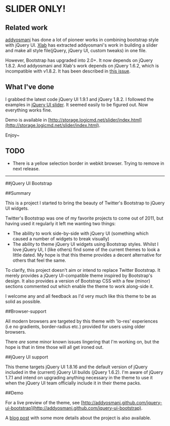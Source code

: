 # SLIDER ONLY!

## Related work

[addyosmani](https://github.com/addyosmani/jquery-ui-bootstrap) has done a lot of pioneer works in combining bootstrap style with jQuery UI. [Xlab](https://github.com/Xlab/jquery-bootstrap-slider) has extracted addyosmani's work in building a slider and make all style file(jQuery, jQuery UI, custom tweaks) in one file.

However, Bootstrap has upgraded into 2.0+. It now depends on jQuery 1.8.2. And addyosmani and Xlab's work depends on jQuery 1.6.2, which is incompatible with v1.8.2.
It has been described in [this issue](https://github.com/Xlab/jquery-bootstrap-slider/issues/1).

## What I've done

I grabbed the latest code jQuery UI 1.9.1 and jQuery 1.8.2. I followed the examples in [jQuery UI slider](http://jqueryui.com/slider/). It seemed easily to be figured out. Now everything works fine.

Demo is available in [http://storage.logicmd.net/slider/index.html](http://storage.logicmd.net/slider/index.html).

Enjoy~

## TODO

* There is a yellow selection border in webkit browser. Trying to remove in next release.


------------

##jQuery UI Bootstrap

##Summary

This is a project I started to bring the beauty of Twitter's Bootstrap to jQuery UI widgets.

Twitter's Bootstrap was one of my favorite projects to come out of 2011, but having used it regularly it left me wanting two things:

* The ability to work side-by-side with jQuery UI (something which caused a number of widgets to break visually)
* The ability to theme jQuery UI widgets using Bootstrap styles. Whilst I love jQuery UI, I (like others) find some of the current themes to look a little dated. My hope is that this theme provides a decent alternative for others that feel the same.

To clarify, this project doesn't aim or intend to replace Twitter Bootstrap. It merely provides a jQuery UI-compatible theme inspired by Bootstrap's design. It also provides a version of Bootstrap CSS with a few (minor) sections commented out which enable the theme to work along-side it.

I welcome any and all feedback as I'd very much like this theme to be as solid as possible.

##Browser-support

All modern browsers are targeted by this theme with 'lo-res' experiences (i.e no gradients, border-radius etc.) provided for users using older browsers.

There *are* some minor known issues lingering that I'm working on, but the hope is that in time those will all get ironed out.

##jQuery UI support

This theme targets jQuery UI 1.8.16 and the default version of jQuery included in the (current) jQuery UI builds (jQuery 1.6.2). I'm aware of jQuery 1.7.1 and intend on upgrading anything necessary in the theme to use it when the jQuery UI team officially include it in their theme packs.


##Demo

For a live preview of the theme, see [http://addyosmani.github.com/jquery-ui-bootstrap](http://addyosmani.github.com/jquery-ui-bootstrap).

A [blog post](http://addyosmani.com/blog/jquery-ui-bootstrap/) with some more details about the project is also available.
